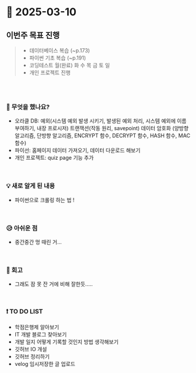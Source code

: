 # 📅 2025-03-10

## 이번주 목표 진행
>- 데이터베이스 복습 (~p.173)
>- 파이썬 기초 복습 (~p.191)
>- 코딩테스트 월(완료) 화 수 목 금 토 일
>- 개인 프로젝트 진행 

<br><br>

### 👀 무엇을 했나요?
- 오라클 DB: 예외(시스템 예외 발생 시키기, 발생된 예외 처리, 시스템 예외에 이름 부여하기, 내장 프로시저)
            트랜잭션(작동 원리, savepoint)
            데이터 암호화 (양방향 알고리즘, 단방향 알고리즘, ENCRYPT 함수, DECRYPT 함수, HASH 함수, MAC 함수)
- 파이선: 홈페이지 데이터 가져오기, 데이터 다운로드 해보기
- 개인 프로젝트: quiz page 기능 추가

<br>

### 💡 새로 알게 된 내용
- 파이썬으로 크롤링 하는 법 !

<br>

### 😥 아쉬운 점
- 중간중간 멍 때린 거...

<br>

### 💬 회고
- 그래도 잠 못 잔 거에 비해 잘한듯.....

<br>

### ❗ TO DO LIST
- 학점은행제 알아보기
- IT 개발 블로그 찾아보기
- 개발 일지 어떻게 기록할 것인지 방법 생각해보기
- 깃허브 IO 개설
- 깃허브 정리하기
- velog 임시저장한 글 업로드
